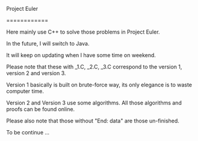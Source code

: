 Project Euler

============

Here mainly use C++ to solve those problems in Project Euler.

In the future, I will switch to Java. 

It will keep on updating when I have some time on weekend. 

Please note that these with _1.C, _2.C, _3.C correspond to the version 1, version 2 and version 3. 

Version 1 basically is built on brute-force way, its only elegance is to waste computer time.

Version 2 and Version 3 use some algorithms. All those algorithms and proofs can be found online.

Please also note that those without "End: data" are those un-finished.
 
 
To be continue ... 
